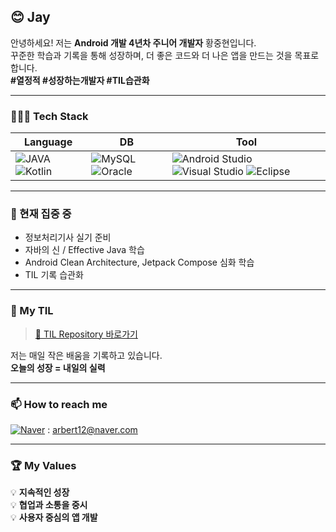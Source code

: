 ## 😊 Jay

안녕하세요! 저는 **Android 개발 4년차 주니어 개발자** 황중현입니다.  
꾸준한 학습과 기록을 통해 성장하며, 더 좋은 코드와 더 나은 앱을 만드는 것을 목표로 합니다.  
**#열정적 #성장하는개발자 #TIL습관화**

---

### 🧑🏻‍💻 Tech Stack

| Language | DB | Tool |
|-----------|-----|-------|
| ![JAVA](https://img.shields.io/badge/JAVA-007396?style=flat-square&logo=JAVA&logoColor=black) ![Kotlin](https://img.shields.io/badge/Kotlin-7F52FF?style=flat-square&logo=Kotlin&logoColor=white) | ![MySQL](https://img.shields.io/badge/MySQL-4479A1?style=flat-square&logo=MySQL&logoColor=black) ![Oracle](https://img.shields.io/badge/Oracle-F80000?style=flat-square&logo=Oracle&logoColor=white) | ![Android Studio](https://img.shields.io/badge/AndroidStudio-3DDC84?style=flat-square&logo=AndroidStudio&logoColor=white) ![Visual Studio](https://img.shields.io/badge/VisualStudio-5C2D91?style=flat-square&logo=VisualStudio&logoColor=white) ![Eclipse](https://img.shields.io/badge/Eclipse-2C2255?style=flat-square&logo=Eclipse&logoColor=white) |

---

### 🌱 현재 집중 중
- 정보처리기사 실기 준비
- 자바의 신 / Effective Java 학습
- Android Clean Architecture, Jetpack Compose 심화 학습
- TIL 기록 습관화

---

### 📌 My TIL
> [🔗 TIL Repository 바로가기](https://github.com/jayyaj12/TIL)

저는 매일 작은 배움을 기록하고 있습니다.  
**오늘의 성장 = 내일의 실력**

---

### 📫 How to reach me
[![Naver](https://img.shields.io/badge/Naver-03C75A?style=flat-square&logo=Naver&logoColor=white)](mailto:arbert12@naver.com) : arbert12@naver.com

---

### 🏆 My Values
💡 **지속적인 성장**  
💡 **협업과 소통을 중시**  
💡 **사용자 중심의 앱 개발**
